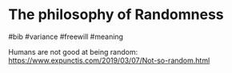 # The philosophy of Randomness

#bib #variance #freewill #meaning

Humans are not good at being random:
https://www.expunctis.com/2019/03/07/Not-so-random.html